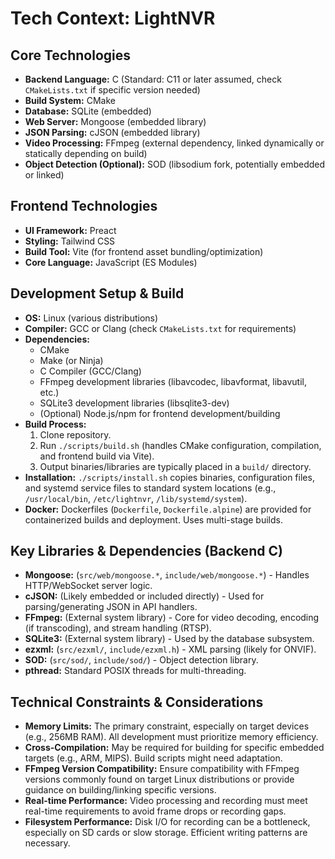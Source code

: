 # Tech Context: LightNVR

## Core Technologies

- **Backend Language:** C (Standard: C11 or later assumed, check `CMakeLists.txt` if specific version needed)
- **Build System:** CMake
- **Database:** SQLite (embedded)
- **Web Server:** Mongoose (embedded library)
- **JSON Parsing:** cJSON (embedded library)
- **Video Processing:** FFmpeg (external dependency, linked dynamically or statically depending on build)
- **Object Detection (Optional):** SOD (libsodium fork, potentially embedded or linked)

## Frontend Technologies

- **UI Framework:** Preact
- **Styling:** Tailwind CSS
- **Build Tool:** Vite (for frontend asset bundling/optimization)
- **Core Language:** JavaScript (ES Modules)

## Development Setup & Build

- **OS:** Linux (various distributions)
- **Compiler:** GCC or Clang (check `CMakeLists.txt` for requirements)
- **Dependencies:**
    - CMake
    - Make (or Ninja)
    - C Compiler (GCC/Clang)
    - FFmpeg development libraries (libavcodec, libavformat, libavutil, etc.)
    - SQLite3 development libraries (libsqlite3-dev)
    - (Optional) Node.js/npm for frontend development/building
- **Build Process:**
    1. Clone repository.
    2. Run `./scripts/build.sh` (handles CMake configuration, compilation, and frontend build via Vite).
    3. Output binaries/libraries are typically placed in a `build/` directory.
- **Installation:** `./scripts/install.sh` copies binaries, configuration files, and systemd service files to standard system locations (e.g., `/usr/local/bin`, `/etc/lightnvr`, `/lib/systemd/system`).
- **Docker:** Dockerfiles (`Dockerfile`, `Dockerfile.alpine`) are provided for containerized builds and deployment. Uses multi-stage builds.

## Key Libraries & Dependencies (Backend C)

- **Mongoose:** (`src/web/mongoose.*`, `include/web/mongoose.*`) - Handles HTTP/WebSocket server logic.
- **cJSON:** (Likely embedded or included directly) - Used for parsing/generating JSON in API handlers.
- **FFmpeg:** (External system library) - Core for video decoding, encoding (if transcoding), and stream handling (RTSP).
- **SQLite3:** (External system library) - Used by the database subsystem.
- **ezxml:** (`src/ezxml/`, `include/ezxml.h`) - XML parsing (likely for ONVIF).
- **SOD:** (`src/sod/`, `include/sod/`) - Object detection library.
- **pthread:** Standard POSIX threads for multi-threading.

## Technical Constraints & Considerations

- **Memory Limits:** The primary constraint, especially on target devices (e.g., 256MB RAM). All development must prioritize memory efficiency.
- **Cross-Compilation:** May be required for building for specific embedded targets (e.g., ARM, MIPS). Build scripts might need adaptation.
- **FFmpeg Version Compatibility:** Ensure compatibility with FFmpeg versions commonly found on target Linux distributions or provide guidance on building/linking specific versions.
- **Real-time Performance:** Video processing and recording must meet real-time requirements to avoid frame drops or recording gaps.
- **Filesystem Performance:** Disk I/O for recording can be a bottleneck, especially on SD cards or slow storage. Efficient writing patterns are necessary.
